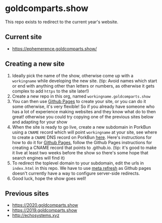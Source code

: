 # goldcomparts.show

This repo exists to redirect to the current year's website. 

## Current site

* https://ephemerence.goldcomparts.show/

## Creating a new site

1. Ideally pick the name of the show, otherwise come up with a `workingname` while developing the new site. (tip: Avoid names which start or end with anything other than letters or numbers, as otherwise it gets complex to add `https` to the site later!)
2. Create a new repo in this org, named `workingname.goldcomparts.show`
3. You can then use [Github Pages](https://pages.github.com/) to create your site, or you can do it some otherwise, it's very flexible! So if you already have someone who has a lot of experience making websites and they know what do to then great! otherwise you could try copying one of the previous sites below and adapting for your show
4. When the site is ready to go live, create a new subdomain in PorkBun using a `CNAME` record which will point `workingname` at your site, see where to create a `CNAME` DNS record on PorkBun [here](https://kb.porkbun.com/article/68-how-do-i-edit-dns). Here's instructions for how to do it for [Github Pages](https://docs.github.com/en/pages/configuring-a-custom-domain-for-your-github-pages-site/managing-a-custom-domain-for-your-github-pages-site#configuring-a-subdomain), follow the Github Pages instructions for creating a CNAME record that points to <organization>.github.io.  (tip: it's good to make it live at least two weeks before the show so there's some hope that search engines will find it)
5. To redirect the toplevel domain to your subdomain, edit the urls in `index.html` in this repo. We have to use [meta refresh](https://www.w3.org/TR/WCAG20-TECHS/H76.html) as Github pages doesn't currently have a way to configure server-side redirects.
6. Good luck, hope the show goes well!


## Previous sites

* https://2020.goldcomparts.show
* https://2019.goldcomparts.show
* http://echosystems.xyz

